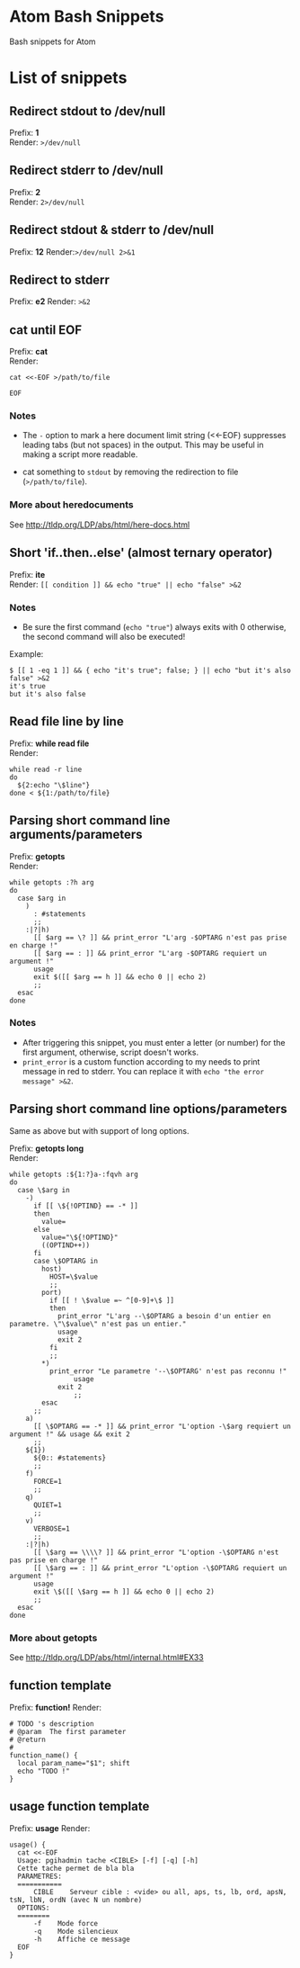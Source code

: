 # Atom Bash Snippets
Bash snippets for Atom

# List of snippets

## Redirect stdout to /dev/null

Prefix: **1**  
Render: `>/dev/null`

## Redirect stderr to /dev/null

Prefix: **2**  
Render: `2>/dev/null`

## Redirect stdout & stderr to /dev/null

Prefix: **12**
Render:`>/dev/null 2>&1`

## Redirect to stderr

Prefix: **e2**
Render: `>&2`

## cat until EOF

Prefix: **cat**  
Render:

    cat <<-EOF >/path/to/file

    EOF

### Notes
- The `-` option to mark a here document limit string (<<-EOF) suppresses leading tabs (but not spaces) in the output. This may be useful in making a script more readable.

- cat something to `stdout` by removing the redirection to file (`>/path/to/file`).

### More about heredocuments

See http://tldp.org/LDP/abs/html/here-docs.html

## Short 'if..then..else' (almost ternary operator)

Prefix: **ite**  
Render: `[[ condition ]] && echo "true" || echo "false" >&2`

### Notes
- Be sure the first command (`echo "true"`) always exits with 0 otherwise, the second command will also be executed!

Example:

    $ [[ 1 -eq 1 ]] && { echo "it's true"; false; } || echo "but it's also false" >&2
    it's true
    but it's also false

## Read file line by line

Prefix: **while read file**  
Render:

    while read -r line
    do
      ${2:echo "\$line"}
    done < ${1:/path/to/file}

## Parsing short command line arguments/parameters

Prefix: **getopts**  
Render:

    while getopts :?h arg
    do
      case $arg in
        )
          : #statements
          ;;
        :|?|h)
          [[ $arg == \? ]] && print_error "L'arg -$OPTARG n'est pas prise en charge !"
          [[ $arg == : ]] && print_error "L'arg -$OPTARG requiert un argument !"
          usage
          exit $([[ $arg == h ]] && echo 0 || echo 2)
          ;;
      esac
    done

### Notes
- After triggering this snippet, you must enter a letter (or number) for the first argument, otherwise, script doesn't works.
- `print_error` is a custom function according to my needs to print message in red to stderr. You can replace it with `echo "the error message" >&2`.

## Parsing short command line options/parameters

Same as above but with support of long options.

Prefix: **getopts long**  
Render:

    while getopts :${1:?}a-:fqvh arg
    do
      case \$arg in
        -)
          if [[ \${!OPTIND} == -* ]]
          then
            value=
          else
            value="\${!OPTIND}"
            ((OPTIND++))
          fi
          case \$OPTARG in
            host)
              HOST=\$value
              ;;
            port)
              if [[ ! \$value =~ ^[0-9]+\$ ]]
              then
                print_error "L'arg --\$OPTARG a besoin d'un entier en parametre. \"\$value\" n'est pas un entier."
                usage
                exit 2
              fi
              ;;
            *)
              print_error "Le parametre '--\$OPTARG' n'est pas reconnu !"
                    usage
                exit 2
                    ;;
            esac
          ;;
        a)
          [[ \$OPTARG == -* ]] && print_error "L'option -\$arg requiert un argument !" && usage && exit 2
          ;;
        ${1})
          ${0:: #statements}
          ;;
        f)
          FORCE=1
          ;;
        q)
          QUIET=1
          ;;
        v)
          VERBOSE=1
          ;;
        :|?|h)
          [[ \$arg == \\\\? ]] && print_error "L'option -\$OPTARG n'est pas prise en charge !"
          [[ \$arg == : ]] && print_error "L'option -\$OPTARG requiert un argument !"
          usage
          exit \$([[ \$arg == h ]] && echo 0 || echo 2)
          ;;
      esac
    done

### More about getopts
See http://tldp.org/LDP/abs/html/internal.html#EX33

## function template

Prefix: **function!**
Render:

    # TODO 's description
    # @param  The first parameter
    # @return
    #
    function_name() {
      local param_name="$1"; shift
      echo "TODO !"
    }

## usage function template

Prefix: **usage**
Render:

    usage() {
      cat <<-EOF
      Usage: pgihadmin tache <CIBLE> [-f] [-q] [-h]
      Cette tache permet de bla bla
      PARAMETRES:
      ===========
          CIBLE    Serveur cible : <vide> ou all, aps, ts, lb, ord, apsN, tsN, lbN, ordN (avec N un nombre)
      OPTIONS:
      ========
          -f    Mode force
          -q    Mode silencieux
          -h    Affiche ce message
      EOF
    }
